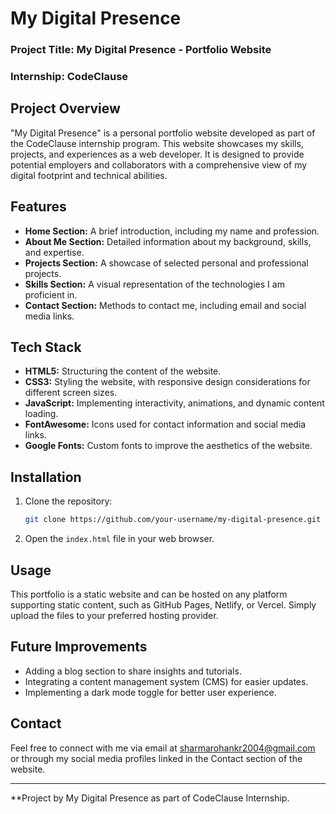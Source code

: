 # My Digital Presence

### Project Title: My Digital Presence - Portfolio Website

### Internship: CodeClause

## Project Overview

"My Digital Presence" is a personal portfolio website developed as part of the CodeClause internship program. This website showcases my skills, projects, and experiences as a web developer. It is designed to provide potential employers and collaborators with a comprehensive view of my digital footprint and technical abilities.

## Features

- **Home Section:** A brief introduction, including my name and profession.
- **About Me Section:** Detailed information about my background, skills, and expertise.
- **Projects Section:** A showcase of selected personal and professional projects.
- **Skills Section:** A visual representation of the technologies I am proficient in.
- **Contact Section:** Methods to contact me, including email and social media links.

## Tech Stack

- **HTML5:** Structuring the content of the website.
- **CSS3:** Styling the website, with responsive design considerations for different screen sizes.
- **JavaScript:** Implementing interactivity, animations, and dynamic content loading.
- **FontAwesome:** Icons used for contact information and social media links.
- **Google Fonts:** Custom fonts to improve the aesthetics of the website.

## Installation

1. Clone the repository:
    ```bash
    git clone https://github.com/your-username/my-digital-presence.git
    ```
2. Open the `index.html` file in your web browser.

## Usage

This portfolio is a static website and can be hosted on any platform supporting static content, such as GitHub Pages, Netlify, or Vercel. Simply upload the files to your preferred hosting provider.

## Future Improvements

- Adding a blog section to share insights and tutorials.
- Integrating a content management system (CMS) for easier updates.
- Implementing a dark mode toggle for better user experience.

## Contact

Feel free to connect with me via email at sharmarohankr2004@gmail.com or through my social media profiles linked in the Contact section of the website.

---

**Project by My Digital Presence as part of CodeClause Internship.
